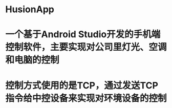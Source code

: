 # HusionApp

# 一个基于Android Studio开发的手机端控制软件，主要实现对公司里灯光、空调和电脑的控制

# 控制方式使用的是TCP，通过发送TCP指令给中控设备来实现对环境设备的控制
